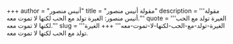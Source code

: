 +++
author = "أنيس منصور"
title = "مقولة أنيس منصور"
description = '''مقولة أنيس منصور: الغيرة تولد مع الحب لكنها لا تموت معه.'''
quote = '''الغيرة تولد مع الحب لكنها لا تموت معه.'''
slug = '''الغيرة-تولد-مع-الحب-لكنها-لا-تموت-معه'''
+++
الغيرة تولد مع الحب لكنها لا تموت معه.
